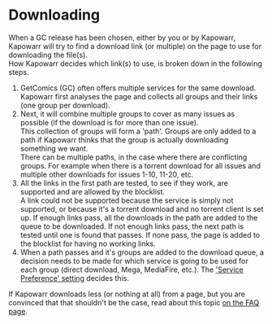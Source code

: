 # Downloading

When a GC release has been chosen, either by you or by Kapowarr, Kapowarr will try to find a download link (or multiple) on the page to use for downloading the file(s).  
How Kapowarr decides which link(s) to use, is broken down in the following steps.

1. GetComics (GC) often offers multiple services for the same download. Kapowarr first analyses the page and collects all groups and their links (one group per download).
2. Next, it will combine multiple groups to cover as many issues as possible (if the download is for more than one issue).  
This collection of groups will form a 'path'. Groups are only added to a path if Kapowarr thinks that the group is actually downloading something we want.  
There can be multiple paths, in the case where there are conflicting groups. For example when there is a torrent download for all issues and multiple other downloads for issues 1-10, 11-20, etc.
3. All the links in the first path are tested, to see if they work, are supported and are allowed by the blocklist.  
A link could not be supported because the service is simply not supported, or because it's a torrent download and no torrent client is set up. If enough links pass, all the downloads in the path are added to the queue to be downloaded. If not enough links pass, the next path is tested until one is found that passes. If none pass, the page is added to the blocklist for having no working links.
4. When a path passes and it's groups are added to the download queue, a decision needs to be made for which service is going to be used for each group (direct download, Mega, MediaFire, etc.). The ['Service Preference' setting](../settings/download.md#service-preference) decides this.

If Kapowarr downloads less (or nothing at all) from a page, but you are convinced that that shouldn't be the case, read about this topic [on the FAQ page](../other_docs/faq.md#why-does-kapowarr-not-grab-the-links-from-a-gc-page-even-though-they-work-fine).
